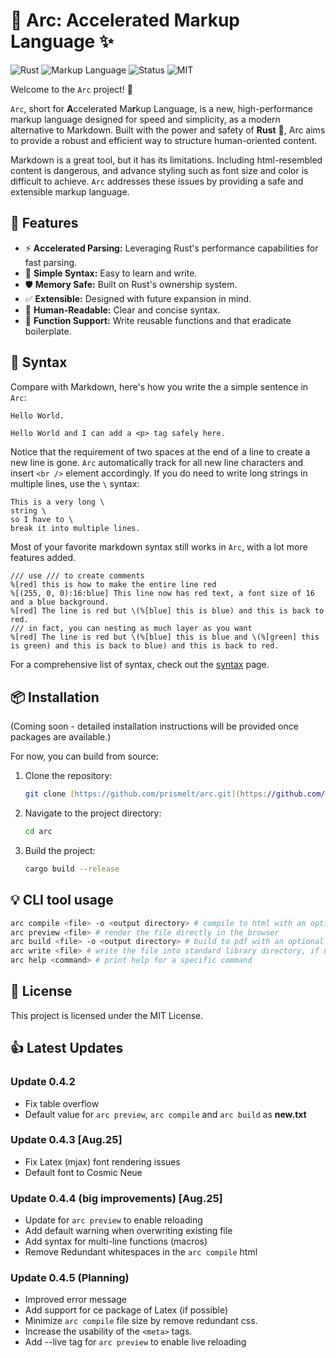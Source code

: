 # 🚀 Arc: Accelerated Markup Language ✨

![Rust](https://img.shields.io/badge/rust-%23000000.svg?style=for-the-badge&logo=rust&logoColor=white)
![Markup Language](https://img.shields.io/badge/Language-Markup-blue.svg?style=for-the-badge)
![Status](https://img.shields.io/badge/status-beta-orange.svg?style=for-the-badge)
![MIT](https://img.shields.io/badge/License-MIT-blue.svg?style=for-the-badge)

Welcome to the `Arc` project! 👋

`Arc`, short for **A**ccelerated Ma**r**kup Language, is a new, high-performance markup language designed for speed and
simplicity, as a modern alternative to Markdown. Built with the power and safety of **Rust** 🦀, Arc aims to provide a
robust and efficient way to structure human-oriented content.

Markdown is a great tool, but it has its limitations. Including html-resembled content is dangerous, and advance styling
such as font size and color is difficult to achieve. `Arc` addresses these issues by providing a safe and extensible
markup language.

## 🌟 Features

- ⚡ **Accelerated Parsing:** Leveraging Rust's performance capabilities for fast parsing.
- 🎯 **Simple Syntax:** Easy to learn and write.
- 🛡️ **Memory Safe:** Built on Rust's ownership system.
- ✅ **Extensible:** Designed with future expansion in mind.
- 📄 **Human-Readable:** Clear and concise syntax.
- 🔧 **Function Support:** Write reusable functions and that eradicate boilerplate.

## 📖 Syntax

Compare with Markdown, here's how you write the a simple sentence in `Arc`:

```markdown
Hello World.
```

```arc
Hello World and I can add a <p> tag safely here.
```

Notice that the requirement of two spaces at the end of a line to create a new line is gone. `Arc` automatically track
for all new line characters and insert `<br />` element accordingly. If you do need to write long strings in multiple
lines, use the `\` syntax:

```arc
This is a very long \
string \
so I have to \
break it into multiple lines.
```

Most of your favorite markdown syntax still works in `Arc`, with a lot more features added.

```arc
/// use /// to create comments
%[red] this is how to make the entire line red
%[(255, 0, 0):16:blue] This line now has red text, a font size of 16 and a blue background.
%[red] The line is red but \(%[blue] this is blue) and this is back to red.
/// in fact, you can nesting as much layer as you want
%[red] The line is red but \(%[blue] this is blue and \(%[green] this is green) and this is back to blue) and this is back to red.
```

For a comprehensive list of syntax, check out the [syntax](./SYNTAX.md) page.

## 📦 Installation

(Coming soon - detailed installation instructions will be provided once packages are available.)

For now, you can build from source:

1. Clone the repository:
   ```zsh
   git clone [https://github.com/prismelt/arc.git](https://github.com/prismelt/arc.git)
   ```
2. Navigate to the project directory:
   ```zsh
   cd arc
   ```
3. Build the project:
   ```zsh
   cargo build --release
   ```

## 💡 CLI tool usage

```zsh
arc compile <file> -o <output directory> # compile to html with an optional output path
arc preview <file> # render the file directly in the browser
arc build <file> -o <output directory> # build to pdf with an optional output path
arc write <file> # write the file into standard library directory, if no file is provided, it will updated the formatting library of the stdlib
arc help <command> # print help for a specific command
```

## 📜 License

This project is licensed under the MIT License.

## 👍 Latest Updates

### Update 0.4.2

- Fix table overflow
- Default value for ```arc preview```, ```arc compile``` and ```arc build``` as **new.txt**

### Update 0.4.3 [Aug.25]

- Fix Latex (mjax) font rendering issues
- Default font to Cosmic Neue

### Update 0.4.4 (big improvements) [Aug.25]

- Update for ```arc preview``` to enable reloading
- Add default warning when overwriting existing file
- Add syntax for multi-line functions (macros)
- Remove Redundant whitespaces in the ```arc compile``` html

### Update 0.4.5 (Planning)

- Improved error message
- Add support for ce package of Latex (if possible)
- Minimize ```arc compile``` file size by remove redundant css.
- Increase the usability of the ```<meta>``` tags.
- Add --live tag for ```arc preview``` to enable live reloading